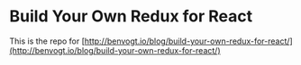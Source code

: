 # Build Your Own Redux for React

This is the repo for [http://benvogt.io/blog/build-your-own-redux-for-react/](http://benvogt.io/blog/build-your-own-redux-for-react/)
